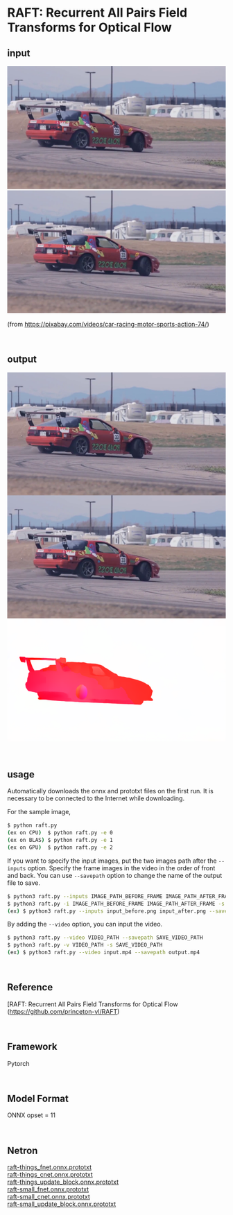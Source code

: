 # RAFT: Recurrent All Pairs Field Transforms for Optical Flow

## input
![input image](input_before.png)
![input image](input_after.png)

(from https://pixabay.com/videos/car-racing-motor-sports-action-74/)

<br/>

## output
![output_image](output.png)

<br/>

## usage
Automatically downloads the onnx and prototxt files on the first run.
It is necessary to be connected to the Internet while downloading.

For the sample image,
``` bash
$ python raft.py
(ex on CPU)  $ python raft.py -e 0
(ex on BLAS) $ python raft.py -e 1
(ex on GPU)  $ python raft.py -e 2
```

If you want to specify the input images, put the two images path after the `--inputs` option.
Specify the frame images in the video in the order of front and back.
You can use `--savepath` option to change the name of the output file to save.
```bash
$ python3 raft.py --inputs IMAGE_PATH_BEFORE_FRAME IMAGE_PATH_AFTER_FRAME --savepath SAVE_IMAGE_PATH
$ python3 raft.py -i IMAGE_PATH_BEFORE_FRAME IMAGE_PATH_AFTER_FRAME -s SAVE_IMAGE_PATH
(ex) $ python3 raft.py --inputs input_before.png input_after.png --savepath output.png
```

By adding the `--video` option, you can input the video.
```bash
$ python3 raft.py --video VIDEO_PATH --savepath SAVE_VIDEO_PATH
$ python3 raft.py -v VIDEO_PATH -s SAVE_VIDEO_PATH
(ex) $ python3 raft.py --video input.mp4 --savepath output.mp4
```

<br/>

## Reference

[RAFT: Recurrent All Pairs Field Transforms for Optical Flow (https://github.com/princeton-vl/RAFT)

<br/>

## Framework
Pytorch

<br/>

## Model Format
ONNX opset = 11

<br/>

## Netron

[raft-things_fnet.onnx.prototxt](https://netron.app/?url=https://storage.googleapis.com/ailia-models/raft/raft-things_fnet.onnx.prototxt)<br/>
[raft-things_cnet.onnx.prototxt](https://netron.app/?url=https://storage.googleapis.com/ailia-models/raft/raft-things_cnet.onnx.prototxt)<br/>
[raft-things_update_block.onnx.prototxt](https://netron.app/?url=https://storage.googleapis.com/ailia-models/raft/raft-things_update_block.onnx.prototxt)<br/>
[raft-small_fnet.onnx.prototxt](https://netron.app/?url=https://storage.googleapis.com/ailia-models/raft/raft-small_fnet.onnx.prototxt)<br/>
[raft-small_cnet.onnx.prototxt](https://netron.app/?url=https://storage.googleapis.com/ailia-models/raft/raft-small_cnet.onnx.prototxt)<br/>
[raft-small_update_block.onnx.prototxt](https://netron.app/?url=https://storage.googleapis.com/ailia-models/raft/raft-small_update_block.onnx.prototxt)<br/>